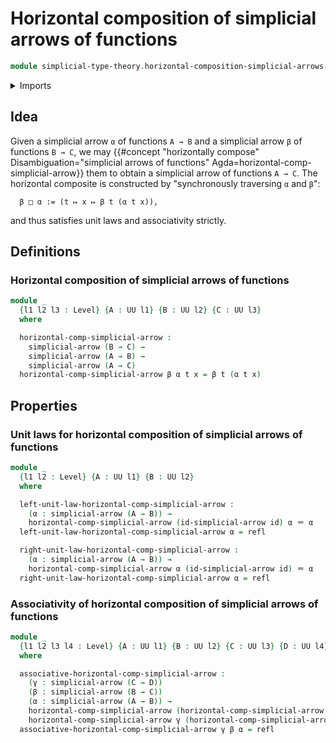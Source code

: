 # Horizontal composition of simplicial arrows of functions

```agda
module simplicial-type-theory.horizontal-composition-simplicial-arrows-functions where
```

<details><summary>Imports</summary>

```agda
open import foundation.action-on-identifications-functions
open import foundation.cartesian-product-types
open import foundation.dependent-pair-types
open import foundation.equality-cartesian-product-types
open import foundation.equality-dependent-pair-types
open import foundation.equivalences
open import foundation.function-extensionality
open import foundation.function-types
open import foundation.functoriality-cartesian-product-types
open import foundation.functoriality-dependent-pair-types
open import foundation.homotopies
open import foundation.identity-types
open import foundation.retractions
open import foundation.sections
open import foundation.type-arithmetic-dependent-function-types
open import foundation.type-theoretic-principle-of-choice
open import foundation.universe-levels

open import simplicial-type-theory.directed-interval-type
open import simplicial-type-theory.simplicial-arrows
open import simplicial-type-theory.simplicial-edges
```

</details>

## Idea

Given a simplicial arrow `α` of functions `A → B` and a simplicial arrow `β` of
functions `B → C`, we may
{{#concept "horizontally compose" Disambiguation="simplicial arrows of functions" Agda=horizontal-comp-simplicial-arrow}}
them to obtain a simplicial arrow of functions `A → C`. The horizontal composite
is constructed by "synchronously traversing `α` and `β`":

```text
  β □ α := (t ↦ x ↦ β t (α t x)),
```

and thus satisfies unit laws and associativity strictly.

## Definitions

### Horizontal composition of simplicial arrows of functions

```agda
module _
  {l1 l2 l3 : Level} {A : UU l1} {B : UU l2} {C : UU l3}
  where

  horizontal-comp-simplicial-arrow :
    simplicial-arrow (B → C) →
    simplicial-arrow (A → B) →
    simplicial-arrow (A → C)
  horizontal-comp-simplicial-arrow β α t x = β t (α t x)
```

## Properties

### Unit laws for horizontal composition of simplicial arrows of functions

```agda
module _
  {l1 l2 : Level} {A : UU l1} {B : UU l2}
  where

  left-unit-law-horizontal-comp-simplicial-arrow :
    (α : simplicial-arrow (A → B)) →
    horizontal-comp-simplicial-arrow (id-simplicial-arrow id) α ＝ α
  left-unit-law-horizontal-comp-simplicial-arrow α = refl

  right-unit-law-horizontal-comp-simplicial-arrow :
    (α : simplicial-arrow (A → B)) →
    horizontal-comp-simplicial-arrow α (id-simplicial-arrow id) ＝ α
  right-unit-law-horizontal-comp-simplicial-arrow α = refl
```

### Associativity of horizontal composition of simplicial arrows of functions

```agda
module _
  {l1 l2 l3 l4 : Level} {A : UU l1} {B : UU l2} {C : UU l3} {D : UU l4}
  where

  associative-horizontal-comp-simplicial-arrow :
    (γ : simplicial-arrow (C → D))
    (β : simplicial-arrow (B → C))
    (α : simplicial-arrow (A → B)) →
    horizontal-comp-simplicial-arrow (horizontal-comp-simplicial-arrow γ β) α ＝
    horizontal-comp-simplicial-arrow γ (horizontal-comp-simplicial-arrow β α)
  associative-horizontal-comp-simplicial-arrow γ β α = refl
```
